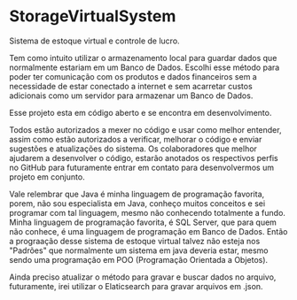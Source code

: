 # StorageVirtualSystem
 Sistema de estoque virtual e controle de lucro.

 Tem como intuito utilizar o armazenamento local para guardar dados que
normalmente estariam em um Banco de Dados. Escolhi esse método para poder ter
comunicação com os produtos e dados financeiros sem a necessidade de estar
conectado a internet e sem acarretar custos adicionais como um servidor para
armazenar um Banco de Dados.

 Esse projeto esta em código aberto e se encontra em desenvolvimento.

 Todos estão autorizados a mexer no código e usar como melhor entender, assim
como estão autorizados a verificar, melhorar o código e enviar sugestões e
atualizações do sistema. Os colaboradores que melhor ajudarem a desenvolver o
código, estarão anotados os respectivos perfis no GitHub para futuramente
entrar em contato para desenvolvermos um projeto em conjunto.

 Vale relembrar que Java é minha linguagem de programação favorita, porem, não
sou especialista em Java, conheço muitos conceitos e sei programar com tal
linguagem, mesmo não conhecendo totalmente a fundo. Minha linguagem de 
programação favorita, é SQL Server, que para quem não conhece, é uma linguagem
de programação em Banco de Dados. Então a prograação desse sistema de estoque
virtual talvez não esteja nos "Padrões" que normalmente um sistema em java
deveria estar, mesmo sendo uma programação em POO (Programação Orientada a
Objetos).

 Ainda preciso atualizar o método para gravar e buscar dados no arquivo, 
futuramente, irei utilizar o Elaticsearch para gravar arquivos em .json.